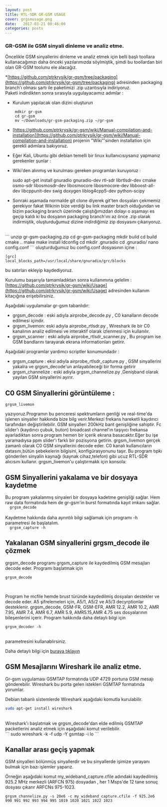 ```yaml
---
layout: post
title: RTL-SDR GR-GSM USAGE
cover: grgsmusage.png
date:   2017-03-21 00:46:00
categories: posts
---
```



### GR-GSM ile GSM sinyali dinleme ve analiz etme.

Öncelikle GSM sinyallerini dinleme ve analiz etmek için belli başlı toollara kullanacağımızı daha önceki yazılarımızda söylmiştik, şimdi bu toollardan biri olan GR-GSM toolunu ele alacağız.

 *[https://github.com/ptrkrysik/gr-gsm/tree/packaging](https://github.com/ptrkrysik/gr-gsm/tree/packaging) adresinden packaging branch'ı olması şartı ile paketimizi .zip uzantısıyla indiriyoruz.<br/>
 Paketi indirdikten sonra sırasıyla uygulayacaımız adımlar :
  * Kurulum yapılacak olan dizini oluşturun
      <br/>
     ```  
      mdkir gr-gsm
      cd gr-gsm
      mv ~/Downloads/gr-gsm-packaging.zip ~/gr-gsm
      ```

  * [https://github.com/ptrkrysik/gr-gsm/wiki/Manual-compilation-and-installation](https://github.com/ptrkrysik/gr-gsm/wiki/Manual-compilation-and-installation) projenin "Wiki"'sinden installation için gerekli adımlara bakıyoruz.
  * Eğer Kali, Ubuntu gibi debian temelli bir linux kullanıcısıysanız yapmanız gerekenler şunlar :
  * Wiki'den alınmış ve kurulması gereken programları kuruyoruz :

    sudo apt-get install gnuradio gnuradio-dev rtl-sdr librtlsdr-dev cmake osmo-sdr libosmosdr-dev libosmocore libosmocore-dev libboost-all-dev libcppunit-dev swig doxygen liblog4cpp5-dev python-scipy

  * Sonraki aşamada normalde git clone diyerek git'ten dosyaları çekmemiz gerekiyor fakat Wikinin bize verdiği bu link master brach olduğundan ve bizim packaging branch üzerinde çalıştığımızdan dolayı o aşamayı es geçip kaldı ki bu dosyanın packaging branch'ını az önce .zip olarak indirmiştik, oluşturduğumuz dizine indirdiğimiz zip dosyasını çıkarıyoruz.
<br/>
```
unzip gr-gsm-packaging.zip
cd gr-gsm-packaging
mkdir build
cd build
cmake ..
make
make install
ldconfig
cd
mkdir .gnuradio   
cd .gnuradio/
nano config.conf
```
  oluşturduğumuz bu config.conf dosyasının içine :

    [grc]
    local_blocks_path=/usr/local/share/gnuradio/grc/blocks

bu satırları ekleyip kaydediyoruz.

Kurulumu başarıyla tamamladıktan sonra kullanımına gelelim :
   [https://github.com/ptrkrysik/gr-gsm/wiki/Usage](https://github.com/ptrkrysik/gr-gsm/wiki/Usage) adresinden kullanım kitaçığına erişebilirsiniz.


Aşağıdaki uygulamalar gr-gsm tabanlıdır:
  * grgsm_decode : eski adıyla airprobe_decode.py , C0 kanalların decode edilmesi içindir.
  * grgsm_livemon: eski adıyla airprobe_rtlsdr.py , Wireshark ile bir C0 kanalının analiz edilmesi ve interaktif olarak izlenmesi için kullanılır.
  * grgsm_scanner : eski adıyla airprobe_rtlsdr_scanner.py , Bu program ise GSM bandlarını tarayarak ekrana informationları getirir.

Aşağıdaki programlar yardımcı scriptler konumundadır :
  * grgsm_capture : eksi adıyla airprobe_rtlsdr_capture.py , GSM sinyallerini yakalra ve grgsm_decode'un anlayabileceği bir forma getirir
  * grgsm_channelize : eski adıyla grgsm_channelize.py ,Genişband olarak yayılan GSM sinyallerini ayırır.

## C0 GSM Sinyallerini görüntüleme :  
    grgsm_livemon
  yazıyoruz.Programın bu penceresi spektrumların genliği ve real-time'da işlenen sinyaller hakkında bize bilg verir.Merkezi frekans hareketli kaydırıcı tarafından değiştirilebilir. GSM sinyalleri 200kHz bant genişliğine sahiptir. Fc slider'ı (kaydırıcı çubuk, buton) broadcast channel'ın taşıyıcı frekansa ayarladıktan sonra program hemen bir içerik ekrana basacaktır.Eğer bu işe yaramadıysa ppm slider'ı farklı bir pozisyona getirin.
  grgsm_livemon gerçek zamanlı olarak C0 GSM sinyallerini decode eder. C0 kanalı kullanıcıların datasını,bütün şebekelerin bilgisini, konfigürasyonunu taşır. Bu program tıpkı gönderilen sinyalin kaynağı (kaynak cihaz,telefon) gibi ucuz RTL-SDR alıcısını kullanır. grgsm_livemon'u çalıştırmakk için konsola:

## GSM Sinyallerini yakalama ve bir  dosyaya kaydetme
  Bu program yakalanmış sinyaleri bir dosyaya kadetme genişliği sağlar. Hem raw data formatında hem de gr-gsm'in burst formatında kayıt imkanı sağlar.
    <br/>
    ```  
    grgsm_decode
    ```
    <br/>  
  Kaydetme hakkında daha ayrıntılı bilgi sağlamak için programı -h parametresi ile başlatalım.
    <br/>
    ```  
    grgsm_capture -h
    ```
    <br/>  
## Yakalanan GSM sinyallerini grgsm_decode ile çözmek

grgsm_decode programı grgsm_capture ile kaydedilmiş GSM mesajları decode eder. Programı başlatmak için
  <br/>
  ```  
  grgsm_decode
  ```  
  <br/>

Program he mcfile hemde brust türünde kaydedilmiş dosyaları destekler ve decode eder. A5 şifrelemeleri için, A5/1, A5/2 ve A5/3  decyrptionlar
desteklenir. grgsm_decode, GSM-FR, GSM-EFR, AMR 12.2, AMR 10.2, AMR 7.95, AMR 7.4, AMR 6.7, AMR 5.9, AMR5.15,AMR 4.75 ses dosyalarının bileşenlerini içerir.
Program hakkında daha detaylı bilgi için
  <br/>
  ```  
  grgsm_decoder -h
  ```  
  <br/>
parametresini kullanablirsiniz.

Daha detaylı bilgi için [buraya tıklayın](https://github.com/ptrkrysik/gr-gsm/wiki/Usage:-Decoding-How-To)


## GSM Mesajlarını Wireshark ile analiz etme.

Gr-gsm uygulaması GSMTAP formatında UDP 4729 portuna GSM mesajı gönderebilir. Wireshark bu porta gelen istekleri GSMTAP formatında yorumlar.

Debian tabanlı sistemlerde Wireshark aşağıdaki komutla kurulabilir.
  <br/>
  ```bash  
  sudo apt-get install wireshark
  ```  
  <br/>
Wireshark'ı başlatmak ve grgsm_decode'dan elde edilmiş GSMTAP packetlerini analiz etmek için aşağıdaki komut verilebilir.
  <br/>
  ```  
  sudo wireshark -k -f udp -Y gsmtap -i lo
  ```  
  <br/>

## Kanallar arası geçiş yapmak

GSM sinyalleri bölünmüş sinyallerdir ve bu sinyallerde işimize yarayanı bulmak için bazı işlemler yaparız.

Örneğin aşağıdaki komut my_wideband_capture.cfile adındaki kaydedilmiş 925.2 MHz merkezli (ARFCN 975) dosyadan , her 1 Msps'de  12 tane sonuç dosyası çıkarır ARFCNs 975-1023.
  <br/>
  ```  
  grgsm_channelize.py -s 20e6 -c my_wideband_capture.cfile -f 925.2e6 990 991 992 993 994 995 1019 1020 1021 1022 1023
  ```  
  <br/>
